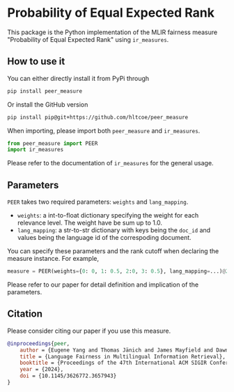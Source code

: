 # Probability of Equal Expected Rank

This package is the Python implementation of the MLIR fairness measure 
"Probability of Equal Expected Rank" using `ir_measures`. 

## How to use it

You can either directly install it from PyPi through
```bash
pip install peer_measure
```

Or install the GitHub version
```bash
pip install pip@git+https://github.com/hltcoe/peer_measure
```

When importing, please import both `peer_measure` and `ir_measures`. 
```python
from peer_measure import PEER
import ir_measures
```

Please refer to the documentation of `ir_measures` for the general usage. 

## Parameters

`PEER` takes two required parameters: `weights` and `lang_mapping`. 
- `weights`: a int-to-float dictionary specifying the weight for each relevance level. The weight have be sum up to 1.0. 
- `lang_mapping`: a str-to-str dictionary with keys being the `doc_id` and values being the language id of the correspoding document. 

You can specify these parameters and the rank cutoff when declaring the measure instance. For example,
```python
measure = PEER(weights={0: 0, 1: 0.5, 2:0, 3: 0.5}, lang_mapping=...)@20
```

Please refer to our paper for detail definition and implication of the parameters. 

## Citation

Please consider citing our paper if you use this measure. 

```bibtex
@inproceedings{peer,
	author = {Eugene Yang and Thomas Jänich and James Mayfield and Dawn Lawrie},
	title = {Language Fairness in Multilingual Information Retrieval},
	booktitle = {Proceedings of the 47th International ACM SIGIR Conference on Research and Development in Information Retrieval (SIGIR) (Short Paper) (Accepted)},
	year = {2024}, 
	doi = {10.1145/3626772.3657943}
}
```
